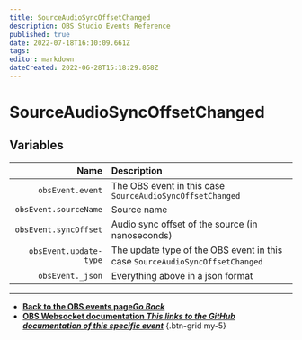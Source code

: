 ```yaml
---
title: SourceAudioSyncOffsetChanged
description: OBS Studio Events Reference
published: true
date: 2022-07-18T16:10:09.661Z
tags: 
editor: markdown
dateCreated: 2022-06-28T15:18:29.858Z
---
```


# SourceAudioSyncOffsetChanged

## Variables

Name | Description
----:|:------------
| `obsEvent.event` | The OBS event in this case `SourceAudioSyncOffsetChanged`
| `obsEvent.sourceName` | Source name
| `obsEvent.syncOffset` | Audio sync offset of the source (in nanoseconds)
| `obsEvent.update-type` | The update type of the OBS event in this case `SourceAudioSyncOffsetChanged`
| `obsEvent._json` | Everything above in a json format

---

- [<i class="mdi mdi-chevron-left"></i>**Back to the OBS events page*Go Back***](/en/Broadcasters/OBS/Events)
- [<i class="mdi mdi-github"></i> **OBS Websocket documentation *This links to the GitHub documentation of this specific event***](https://github.com/obsproject/obs-websocket/blob/4.x-current/docs/generated/protocol.md#sourceaudiosyncoffsetchanged)
{.btn-grid my-5}
